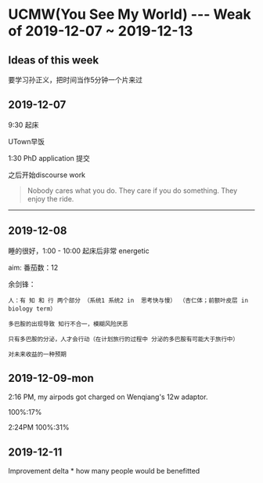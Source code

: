 # UCMW(You See My World) --- Weak of 2019-12-07 ~ 2019-12-13



## Ideas of this week

要学习孙正义，把时间当作5分钟一个片来过



## 2019-12-07

9:30 起床

UTown早饭

1:30  PhD application 提交

之后开始discourse work



> Nobody cares what you do. They care if you do something. They enjoy the ride.



---



## 2019-12-08

睡的很好，1:00 - 10:00 起床后非常 energetic

aim: 番茄数：12



余剑锋：

```
人：有 知 和 行 两个部分 （系统1 系统2 in  思考快与慢） （杏仁体；前额叶皮层 in  biology term）

多巴胺的出现导致 知行不合一，模糊风险厌恶

只有多巴胺的分泌，人才会行动（在计划旅行的过程中 分泌的多巴胺有可能大于旅行中）

对未来收益的一种预期
```



## 2019-12-09-mon



2:16 PM, my airpods got charged on Wenqiang's 12w adaptor.

100%:17%

2:24PM 100%:31%



## 2019-12-11

Improvement delta * how many people would be benefitted 





